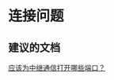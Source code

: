 <properties
    pageTitle="connectivity issues"
    description="连接问题"
    service="microsoft.relay"
    resource="namespaces"
    authors="jtaubensee"
    displayOrder="2"
    selfHelpType="resource"
    supportTopicIds="32550706"
    resourceTags=""
    productPesIds="16123"
    cloudEnvironments="public"
/>


# <a name="connectivity-issues"></a>连接问题

## <a name="recommended-documents"></a>**建议的文档**
[应该为中继通信打开哪些端口？](https://msdn.microsoft.com/library/mt723402.aspx)



<!--HONumber=Nov16_HO1-->


